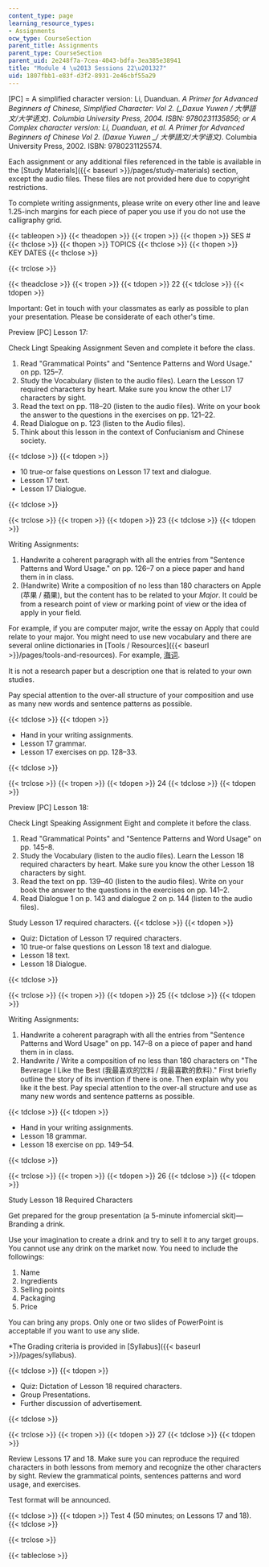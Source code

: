 ```yaml
---
content_type: page
learning_resource_types:
- Assignments
ocw_type: CourseSection
parent_title: Assignments
parent_type: CourseSection
parent_uid: 2e248f7a-7cea-4043-bdfa-3ea385e38941
title: "Module 4 \u2013 Sessions 22\u201327"
uid: 1807fbb1-e83f-d3f2-8931-2e46cbf55a29
---
```


\[PC\] = A simplified character version: Li, Duanduan. _A Primer for Advanced Beginners of Chinese, Simplified Character: Vol 2. (__Daxue Yuwen / 大學語文/大学语文)._ Columbia University Press, 2004. ISBN: 9780231135856; or A Complex character version: Li, Duanduan, et al. _A Primer for Advanced Beginners of Chinese Vol 2._ (_Daxue Yuwen_ __/ 大學語文/大学语文_)_. Columbia University Press, 2002. ISBN: 9780231125574.

Each assignment or any additional files referenced in the table is available in the [Study Materials]({{< baseurl >}}/pages/study-materials) section, except the audio files. These files are not provided here due to copyright restrictions.

To complete writing assignments, please write on every other line and leave 1.25-inch margins for each piece of paper you use if you do not use the calligraphy grid.

{{< tableopen >}}
{{< theadopen >}}
{{< tropen >}}
{{< thopen >}}
SES #
{{< thclose >}}
{{< thopen >}}
TOPICS
{{< thclose >}}
{{< thopen >}}
KEY DATES
{{< thclose >}}

{{< trclose >}}

{{< theadclose >}}
{{< tropen >}}
{{< tdopen >}}
22
{{< tdclose >}}
{{< tdopen >}}


Important: Get in touch with your classmates as early as possible to plan your presentation. Please be considerate of each other's time.

Preview \[PC\] Lesson 17:

Check Lingt Speaking Assignment Seven and complete it before the class.

1.  Read "Grammatical Points" and "Sentence Patterns and Word Usage." on pp. 125–7.
2.  Study the Vocabulary (listen to the audio files). Learn the Lesson 17 required characters by heart. Make sure you know the other L17 characters by sight.
3.  Read the text on pp. 118–20 (listen to the audio files). Write on your book the answer to the questions in the exercises on pp. 121–22.
4.  Read Dialogue on p. 123 (listen to the Audio files).
5.  Think about this lesson in the context of Confucianism and Chinese society.


{{< tdclose >}}
{{< tdopen >}}


*   10 true-or false questions on Lesson 17 text and dialogue.
*   Lesson 17 text.
*   Lesson 17 Dialogue.


{{< tdclose >}}

{{< trclose >}}
{{< tropen >}}
{{< tdopen >}}
23
{{< tdclose >}}
{{< tdopen >}}


Writing Assignments:

1.  Handwrite a coherent paragraph with all the entries from "Sentence Patterns and Word Usage." on pp. 126–7 on a piece paper and hand them in in class.
2.  (Handwrite) Write a composition of no less than 180 characters on Apple (苹果 / 蘋果), but the content has to be related to your _Major_. It could be from a research point of view or marking point of view or the idea of apply in your field.

For example, if you are computer major, write the essay on Apply that could relate to your major. You might need to use new vocabulary and there are several online dictionaries in [Tools / Resources]({{< baseurl >}}/pages/tools-and-resources). For example, [海词](http://dict.cn).

It is not a research paper but a description one that is related to your own studies.

Pay special attention to the over-all structure of your composition and use as many new words and sentence patterns as possible.


{{< tdclose >}}
{{< tdopen >}}


*   Hand in your writing assignments.
*   Lesson 17 grammar.
*   Lesson 17 exercises on pp. 128–33.


{{< tdclose >}}

{{< trclose >}}
{{< tropen >}}
{{< tdopen >}}
24
{{< tdclose >}}
{{< tdopen >}}


Preview \[PC\] Lesson 18:

Check Lingt Speaking Assignment Eight and complete it before the class.

1.  Read "Grammatical Points" and "Sentence Patterns and Word Usage" on pp. 145–8.
2.  Study the Vocabulary (listen to the audio files). Learn the Lesson 18 required characters by heart. Make sure you know the other Lesson 18 characters by sight.
3.  Read the text on pp. 139–40 (listen to the audio files). Write on your book the answer to the questions in the exercises on pp. 141–2.
4.  Read Dialogue 1 on p. 143 and dialogue 2 on p. 144 (listen to the audio files).

Study Lesson 17 required characters.
{{< tdclose >}}
{{< tdopen >}}


*   Quiz: Dictation of Lesson 17 required characters.
*   10 true-or false questions on Lesson 18 text and dialogue.
*   Lesson 18 text.
*   Lesson 18 Dialogue.


{{< tdclose >}}

{{< trclose >}}
{{< tropen >}}
{{< tdopen >}}
25
{{< tdclose >}}
{{< tdopen >}}


Writing Assignments:

1.  Handwrite a coherent paragraph with all the entries from "Sentence Patterns and Word Usage" on pp. 147–8 on a piece of paper and hand them in in class.
2.  Handwrite / Write a composition of no less than 180 characters on "The Beverage I Like the Best (我最喜欢的饮料 / 我最喜歡的飲料)." First briefly outline the story of its invention if there is one. Then explain why you like it the best. Pay special attention to the over-all structure and use as many new words and sentence patterns as possible.


{{< tdclose >}}
{{< tdopen >}}


*   Hand in your writing assignments.
*   Lesson 18 grammar.
*   Lesson 18 exercise on pp. 149–54.


{{< tdclose >}}

{{< trclose >}}
{{< tropen >}}
{{< tdopen >}}
26
{{< tdclose >}}
{{< tdopen >}}


Study Lesson 18 Required Characters

Get prepared for the group presentation (a 5-minute infomercial skit)—Branding a drink.

Use your imagination to create a drink and try to sell it to any target groups. You cannot use any drink on the market now. You need to include the followings:

1.  Name
2.  Ingredients
3.  Selling points
4.  Packaging
5.  Price

You can bring any props. Only one or two slides of PowerPoint is acceptable if you want to use any slide.

\*The Grading criteria is provided in [Syllabus]({{< baseurl >}}/pages/syllabus).


{{< tdclose >}}
{{< tdopen >}}


*   Quiz: Dictation of Lesson 18 required characters.
*   Group Presentations.
*   Further discussion of advertisement.


{{< tdclose >}}

{{< trclose >}}
{{< tropen >}}
{{< tdopen >}}
27
{{< tdclose >}}
{{< tdopen >}}


Review Lessons 17 and 18. Make sure you can reproduce the required characters in both lessons from memory and recognize the other characters by sight. Review the grammatical points, sentences patterns and word usage, and exercises.

Test format will be announced.


{{< tdclose >}}
{{< tdopen >}}
Test 4 (50 minutes; on Lessons 17 and 18).
{{< tdclose >}}

{{< trclose >}}

{{< tableclose >}}